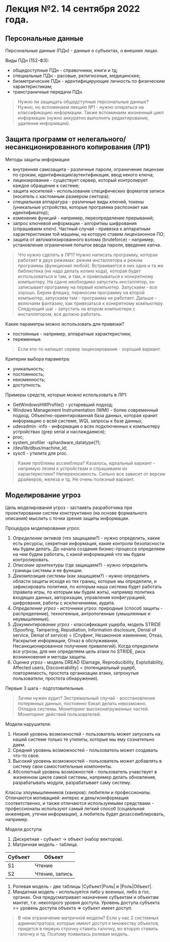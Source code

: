 # Лекция №2. 14 сентября 2022 года.

## Персональные данные

Персональные данные (ПДн) - данные о субъектах, о внешних лицах.

Виды ПДн (152-ФЗ):

* общедоступные ПДн - справочники, книги и тд;
* специальные ПДн - расовые, религиозные, медицинские;
* биометрические ПДн - идентифицирующие личность по физическим характеристикам;
* трансграничные передачи ПДн.

> Нужно ли защищать общедступные персональные данные? Нужно, но вспоминаем лекцию №1 - нужно опираться на классификацию информации. Также вспоминаем жизненный цикл информации (нужно аккуратно выполнять редактирование, удаление информации).

## Защита программ от нелегального/несанкционированного копирования (ЛР1)

Методы защиты информации:

* внутренняя самозащита - различные пароли, ограничение лицензии по срокам, идентификация/аутентификация, ввод некого ключа;
* лицензирование - существует сервер, который контролирует каждое обращение к системе;
* защита носителей - использование специфических форматов записи (носитель с кастомным размером сектора);
* специальная аппаратура - различные виды ключей, токены (уникальные устройства, которые программа распознает как идентификатор);
* изменение функций - например, переопределение прерываний;
* запрос ключевой информации - алгоритмы шифрования (спрашиваем ключ). Частный случай - привязка к аппаратным характеристикам той машины, на которую ставим лицензионное ПО;
* защита от автоматизированного взлома (bruteforce) - например, установление ограничения попыток ввода пароля, введение капча.

> Что нужно сделать в ЛР1? Нужно написать программу, которая работает в двух режимах: режим инсталлятора и режим программы (функционал любой). Встраивается в них одна и та же библиотека (не надо делать копию кода), которая будет использоваться и там, и там, и привязываться к конкретному компьютеру. На сдаче необходимо запустить инсталлятор, он записывает программу на первый компьютер. Запускаем - все хорошо. Берем флешку, переносим программу на второй компьютер, запускаем там - программа не работает. Дальше - включаем фантазию, как привязаться к конкретному компьютеру. Следующий шаг - запустить на втором компьютере с инсталлятором, все должно работать.

Какие параметры можно использовать для привязки?

* постоянные - например, аппаратные характеристики;
* переменные.

> Если кто-то напишет сервер лицензирования - хороший вариант.

Критерии выбора параметра:

* уникальность;
* постоянность;
* неизменность;
* доступность.

Примеры средств, которые можно использовать в ЛР1:

* GetWindowsHWProfile() - устаревший подход;
* Windows Management Instrumentation (WMI) - более современный подход. Объектно-ориентированная база данных, которая хранит информацию о всей системе, WQL запросы к базе данных;
* udevadmin -info - информация о всех подключенных к компьютеру устройствах (grep serial и наслаждаемся);
* proc;
* system_profiler -sphardware_datatype(?);
* /dev/lib/dbus/machine_id;
* sysctl - утилита для proc.

> Какие проблемы ассемблера? Казалось, идеальный вариант - напрямую лезем к устройствам и спрашиваем их характеристики? Непереносимость. Сильно все зависит от версии драйверов, железа и тд. Не очень полезный вариант.

## Моделирование угроз

Цель моделирования угроз - застаивть разработчика при проектировании систем конструктивно (на основе формального описания) мыслить с точки зрения защиты информации.

Процедура моделирования угроз:

1. *Определение активов* (что защищаем?) - нужно определить, какие есть ресурсы, секретная информация, какие контроли безопасности мы будем делать. До начала создания бизнес-процесса определяем на чем будем работать, с какой информацией что мы будем контролировать.
2. *Описание архитектуры* (где защищаем?) - нужно определить границы системы и ее функции.
3. *Декомпозиция системы* (как защищаем?) - нужно определить области защиты исходя из тех границ, которые мы определили, и зафиксировать политики, по которым наша система будет работать (правила игры, по которым мы будем жить), например политика входящих данных, авторизации, управления конфигурацией, шифрования, работы с исключениями, аудита.
4. *Определение угроз* - источники угроз: природные (способ защиты - распределение), техногенные, антропогенные (умышленные и неумышленные).
5. *Документирование угроз* - классификация ущерба, модель STRIDE (Spoofing, Tampering, Repudiation, Information disclosure, Denial of service, Denial of service) = (Спуфинг, Незаконное изменение, Отказ, Раскрытие информации, Отказ в обслуживании, Несанкционированное получение привилегий). Когда определили все угрозы, для них определяем цель атаки по STRIDE, риск возникновения и методы защиты.
6. *Оценка угроз* - модель DREAD (Damage, Reproducibility, Exploitability, Affected users, Discoverability) = (потенциальный ущерб, повторяемость, простота организации атаки, затронутые пользователи, простота обнаружения).

Первые 3 шага - подготовительные.

> Зачем нужен аудит? Экстремальный случай - восстановление потерянных данных, постоянно бэкап делать невозможно. Отладка системы. Мониторинг высоконагруженных частей. Мониторинг действий пользователей.

Модели нарушителя:

1. Низкий уровень возможностей - пользователь может запускать на нашей системе только те утилиты, которые мы ему сознательно даем.
2. Средний уровень возможностей - пользователь может создавать что-то свое.
3. Высокий уровень возможностей - пользователь может добавлять в систему свои самостоятельные компоненты.
4. Абсолютный уровень возможностей - пользователь учавствует в жизненном цикле самой системы, например делать обновления, разрабатывать модули, разрабатывает саму систему.

Классы злоумышленников (хакеров): любители и профессионалы. Отличаются мотивацией: интерес и деньги/информация соответственно, и также отличаются используемыми средствами - профессионалы используют самый легкий способ (социальная инженерия, утечки информации), а любитель будет дизассемблировать, например.

Модели доступа:

1. Дискретная - субъект $\rightarrow$ объект (набор векторов).
2. Матричная модель - таблица.

Субъект  | Объект
--- | ---
S1  | Чтение
S2  | Чтение, запись

1. Ролевая модель - две таблицы |Субъект|Роль| и |Роль|Объект|.
2. Мандатная модель - используется либо у военных, либо в гос. органах. Она предусматривает назначение субъектам и объектам мантат, т.е. некоторого уровня доступа. Уровень доступа субъекта >= уровень доступа объекта => субъект имеет доступ.

> В чем ограничение матричной модели? Если у нас 2 системных администратора, которые имеют доступ к множеству объектов, придется в первую строчку ставить галочку, во вторую ставить галочку и тд. Поэтому появилась ролевая модель.